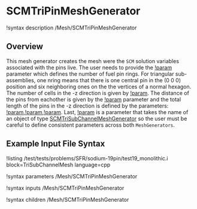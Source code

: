 # SCMTriPinMeshGenerator

!syntax description /Mesh/SCMTriPinMeshGenerator

## Overview

<!-- -->

This mesh generator creates the mesh were the `SCM` solution variables associated with the pins live.
The user needs to provide the [!param](/Mesh/SCMTriPinMeshGenerator/nrings) parameter which defines the number of fuel pin rings. For triangular sub-assemblies, one nring means that there is one central pin in the (0 0 0)
position and six neighboring ones on the the vertices of a normal hexagon. The number of cells in the -z direction is given by [!param](/Mesh/SCMTriPinMeshGenerator/n_cells). The distance of the pins from eachother is
given by the [!param](/Mesh/SCMTriPinMeshGenerator/pitch) parameter and the total length of the pins in the -z direction is defined by the parameters:
[!param](/Mesh/SCMTriPinMeshGenerator/heated_length),[!param](/Mesh/SCMTriPinMeshGenerator/unheated_length_entry),[!param](/Mesh/SCMTriPinMeshGenerator/unheated_length_entry).
Last, [!param](/Mesh/SCMTriPinMeshGenerator/input) is a parameter that takes the name of an object of type [SCMTriSubChannelMeshGenerator](SCMQuadSubChannelMeshGenerator.md) so the user must be careful to define consistent
parameters across both `MeshGenerators`.

## Example Input File Syntax

!listing /test/tests/problems/SFR/sodium-19pin/test19_monolithic.i block=TriSubChannelMesh language=cpp

!syntax parameters /Mesh/SCMTriPinMeshGenerator

!syntax inputs /Mesh/SCMTriPinMeshGenerator

!syntax children /Mesh/SCMTriPinMeshGenerator
